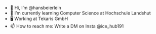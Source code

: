 - 👋 Hi, I’m @hansbeierlein
- 🌱 I’m currently learning Computer Science at Hochschule Landshut
- 🖥️ Working at Tekaris GmbH
- 📫 How to reach me: Write a DM on Insta @ice_hub191

<!---
hansbeierlein/hansbeierlein is a ✨ special ✨ repository because its `README.md` (this file) appears on your GitHub profile.
You can click the Preview link to take a look at your changes.
--->
